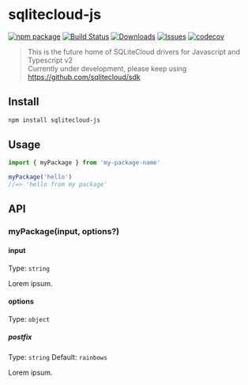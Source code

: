 # sqlitecloud-js

[![npm package][npm-img]][npm-url]
[![Build Status][build-img]][build-url]
[![Downloads][downloads-img]][downloads-url]
[![Issues][issues-img]][issues-url]
[![codecov](https://codecov.io/gh/sqlitecloud/sqlitecloud-js/graph/badge.svg?token=ZOKE9WFH62)](https://codecov.io/gh/sqlitecloud/sqlitecloud-js)

> This is the future home of SQLiteCloud drivers for Javascript and Typescript v2  
> Currently under development, please keep using https://github.com/sqlitecloud/sdk

## Install

```bash
npm install sqlitecloud-js
```

## Usage

```ts
import { myPackage } from 'my-package-name'

myPackage('hello')
//=> 'hello from my package'
```

## API

### myPackage(input, options?)

#### input

Type: `string`

Lorem ipsum.

#### options

Type: `object`

##### postfix

Type: `string`
Default: `rainbows`

Lorem ipsum.

[build-img]: https://github.com/ryansonshine/typescript-npm-package-template/actions/workflows/release.yml/badge.svg
[build-url]: https://github.com/ryansonshine/typescript-npm-package-template/actions/workflows/release.yml
[downloads-img]: https://img.shields.io/npm/dt/typescript-npm-package-template
[downloads-url]: https://www.npmtrends.com/typescript-npm-package-template
[npm-img]: https://img.shields.io/npm/v/typescript-npm-package-template
[npm-url]: https://www.npmjs.com/package/typescript-npm-package-template
[issues-img]: https://img.shields.io/github/issues/sqlitecloud/sqlitecloud-js
[issues-url]: https://github.com/sqlitecloud/sqlitecloud-js/issues
